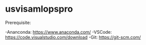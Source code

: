 # usvisamlopspro

Prerequisite:

-Ananconda: https://www.anaconda.com/
-VSCode: https://code.visualstudio.com/download
-Git: https://git-scm.com/